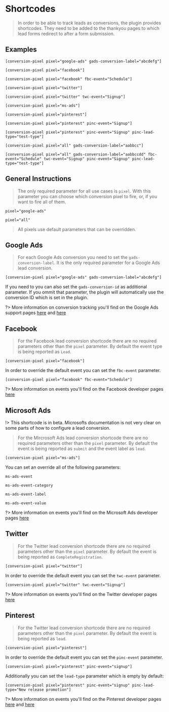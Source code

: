 # Shortcodes

> In order to be able to track leads as conversions, the plugin provides shortcodes. They need to be added to the thankyou pages to which lead forms redirect to after a form submission. 


## Examples


`[conversion-pixel pixel="google-ads" gads-conversion-label="abcdefg"]`

`[conversion-pixel pixel="facebook"]`

`[conversion-pixel pixel="facebook" fbc-event="Schedule"]`

`[conversion-pixel pixel="twitter"]`

`[conversion-pixel pixel="twitter" twc-event="Signup"]`

`[conversion-pixel pixel="ms-ads"]`

`[conversion-pixel pixel="pinterest"]`

`[conversion-pixel pixel="pinterest" pinc-event="Signup"]`

`[conversion-pixel pixel="pinterest" pinc-event="Signup" pinc-lead-type="test-type"]`

`[conversion-pixel pixel="all" gads-conversion-label="aabbcc"]`

`[conversion-pixel pixel="all" gads-conversion-label="aabbccdd" fbc-event="Schedule" twc-event="Signup" pinc-event="Signup" pinc-lead-type="test-type"]`


## General Instructions

> The only required parameter for all use cases is `pixel`. With this parameter you can choose which conversion pixel to fire, or, if you want to fire all of them. 

`pixel="google-ads"`

`pixel="all"`

> All pixels use default parameters that can be overridden.

## Google Ads

> For each Google Ads conversion you need to set the `gads-conversion-label`. It is the only required parameter for a Google Ads lead conversion.

`[conversion-pixel pixel="google-ads" gads-conversion-label="abcdefg"]`

If you need to you can also set the `gads-conversion-id` as additional parameter. If you ommit that parameter, the plugin will automatically use the conversion ID which is set in the plugin. 

?> More information on conversion tracking you'll find on the Google Ads support pages [here](https://support.google.com/google-ads/answer/6331314) and [here](https://support.google.com/google-ads/answer/6331304)

## Facebook

> For the Facebook lead conversion shortcode there are no required parameters other than the `pixel` parameter. By default the event type is being reported as `Lead`.

`[conversion-pixel pixel="facebook"]`

In order to override the default event you can set the `fbc-event` parameter. 

`[conversion-pixel pixel="facebook" fbc-event="Schedule"]`

?> More information on events you'll find on the Facebook developer pages [here](https://developers.facebook.com/docs/analytics/send_data/events/)

## Microsoft Ads

!> This shortcode is in beta. Microsofts documentation is not very clear on some parts of how to configure a lead conversion.

> For the Mircrosoft Ads lead conversion shortcode there are no required parameters other than the `pixel` parameter. By default the event is being reported as `submit` and the event label as `lead`.

`[conversion-pixel pixel="ms-ads"]`

You can set an override all of the following parameters: 

`ms-ads-event`

`ms-ads-event-category`

`ms-ads-event-label`

`ms-ads-event-value`

?> More information on events you'll find on the Microsoft Ads developer pages [here](https://bingadsuet.azurewebsites.net/UETDirectOnSite_ReportCustomEvents.html)

## Twitter

> For the Twitter lead conversion shortcode there are no required parameters other than the `pixel` parameter. By default the event is being reported as `CompleteRegistration`.

`[conversion-pixel pixel="twitter"]`

In order to override the default event you can set the `twc-event` parameter. 

`[conversion-pixel pixel="twitter" twc-event="Signup"]`

?> More information on events you'll find on the Twitter developer pages [here](https://business.twitter.com/en/help/campaign-measurement-and-analytics/conversion-tracking-for-websites.html)

## Pinterest

> For the Twitter lead conversion shortcode there are no required parameters other than the `pixel` parameter. By default the event is being reported as `lead`.

`[conversion-pixel pixel="pinterest"]`

In order to override the default event you can set the `pinc-event` parameter. 

`[conversion-pixel pixel="pinterest" pinc-event="signup"]`

Additionally you can set the `lead-type` parameter which is empty by default:

`[conversion-pixel pixel="pinterest" pinc-event="signup" pinc-lead-type="New release promotion"]`

?> More information on events you'll find on the Pinterest developer pages [here](https://help.pinterest.com/en/business/article/add-event-codes) and [here](https://help.pinterest.com/en/business/article/track-conversions-with-pinterest-tag)